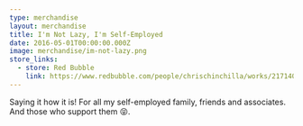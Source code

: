 ```yaml
---
type: merchandise
layout: merchandise
title: I'm Not Lazy, I'm Self-Employed
date: 2016-05-01T00:00:00.000Z
image: merchandise/im-not-lazy.png
store_links:
  - store: Red Bubble
    link: https://www.redbubble.com/people/chrischinchilla/works/21714001-im-not-lazy-im-self-employed?ref=work_carousel_work_portfolio_1
---
```


Saying it how it is! For all my self-employed family, friends and associates. And those who support them 😝.

